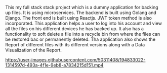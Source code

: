 This my full stack stack project which is a dummy application for backing up files.
It is using microservices. The backend is built using Golang and Django. The front end is built using Reactjs. JWT token method is also incorporated.
This application helps a user to log into his account and view all the files on his different devices he has backed up. 
It also has a functionality to soft delete a file into a recycle bin from where the files can be restored bac or permanently deleted.
Tha application also shows the Report of different files with its different versions along with a Data Visualization of the Report.





https://user-images.githubusercontent.com/50311408/194833022-1314597d-493a-4f1e-9eb8-a7834215d151.mp4

